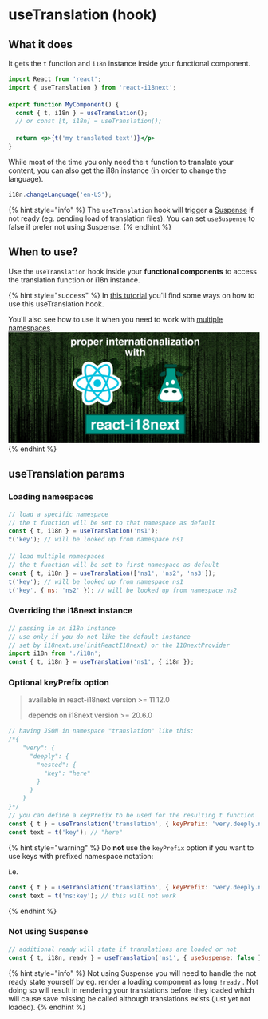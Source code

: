 # useTranslation (hook)

## What it does

It gets the `t` function and `i18n` instance inside your functional component.

```jsx
import React from 'react';
import { useTranslation } from 'react-i18next';

export function MyComponent() {
  const { t, i18n } = useTranslation();
  // or const [t, i18n] = useTranslation();

  return <p>{t('my translated text')}</p>
}
```

While most of the time you only need the `t` function to translate your content, you can also get the i18n instance (in order to change the language).

```javascript
i18n.changeLanguage('en-US');
```

{% hint style="info" %}
The `useTranslation` hook will trigger a [Suspense](https://reactjs.org/docs/concurrent-mode-suspense.html) if not ready (eg. pending load of translation files). You can set `useSuspense` to false if prefer not using Suspense.
{% endhint %}

## When to use?

Use the `useTranslation` hook inside your **functional components** to access the translation function or i18n instance.

{% hint style="success" %}
In [this tutorial](https://locize.com/blog/react-i18next/) you'll find some ways on how to use this useTranslation hook.

You'll also see how to use it when you need to work with [multiple namespaces](https://locize.com/blog/react-i18next/#multiple-namespaces).[\
<img src="../.gitbook/assets/title width (1).jpg" alt="" data-size="original">](https://locize.com/blog/react-i18next/)
{% endhint %}

## useTranslation params

### Loading namespaces

```javascript
// load a specific namespace
// the t function will be set to that namespace as default
const { t, i18n } = useTranslation('ns1');
t('key'); // will be looked up from namespace ns1

// load multiple namespaces
// the t function will be set to first namespace as default
const { t, i18n } = useTranslation(['ns1', 'ns2', 'ns3']);
t('key'); // will be looked up from namespace ns1
t('key', { ns: 'ns2' }); // will be looked up from namespace ns2
```

### Overriding the i18next instance

```javascript
// passing in an i18n instance
// use only if you do not like the default instance
// set by i18next.use(initReactI18next) or the I18nextProvider
import i18n from './i18n';
const { t, i18n } = useTranslation('ns1', { i18n });
```

### Optional keyPrefix option

> available in react-i18next version >= 11.12.0
>
> depends on i18next version >= 20.6.0

```javascript
// having JSON in namespace "translation" like this:
/*{
    "very": {
      "deeply": {
        "nested": {
          "key": "here"
        }
      }
    }
}*/
// you can define a keyPrefix to be used for the resulting t function
const { t } = useTranslation('translation', { keyPrefix: 'very.deeply.nested' });
const text = t('key'); // "here"
```

{% hint style="warning" %}
Do **not** use the `keyPrefix` option if you want to use keys with prefixed namespace notation:

i.e.

```javascript
const { t } = useTranslation('translation', { keyPrefix: 'very.deeply.nested' });
const text = t('ns:key'); // this will not work
```
{% endhint %}

### Not using Suspense

```javascript
// additional ready will state if translations are loaded or not
const { t, i18n, ready } = useTranslation('ns1', { useSuspense: false });
```

{% hint style="info" %}
Not using Suspense you will need to handle the not ready state yourself by eg. render a loading component as long `!ready` . Not doing so will result in rendering your translations before they loaded which will cause save missing be called although translations exists (just yet not loaded).
{% endhint %}
